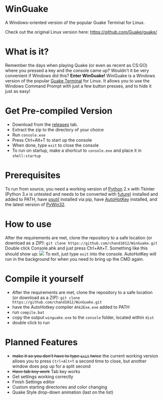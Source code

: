 # WinGuake
A Windows-oriented version of the popular Guake Terminal for Linux.

Check out the original Linux version here: https://github.com/Guake/guake/

# What is it?
Remember the days when playing Quake (or even as recent as CS:GO) where you pressed a key and the console came up? Wouldn't it be very convenient if Windows did this?
**Enter WinGuake!**
WinGuake is a Windows version of the popular [Guake Terminal](https://github.com/Guake/guake/) for Linux. It allows you to use the Windows Command Prompt with just a few button presses, and to hide it just as easy!

# Get Pre-compiled Version
- Download from the [releases](https://github.com/chand1012/winguake/releases) tab.
- Extract the zip to the directory of your choice
- Run `console.exe`
- Press Ctrl+Alt+T to start up the console
- When done, type `exit` to close the console
- To run on startup, make a shortcut to `console.exe` and place it in `shell:startup`

# Prerequisites
 To run from source, you need a working version of [Python](http://python.org) 2.x with Tkinter (Python 3.x is untested and needs to be converted with [future](http://python-future.org/)) installed and added to PATH, have [psutil](https://github.com/giampaolo/psutil) installed via pip, have [AutoHotKey](https://autohotkey.com/) installed, and the latest version of [PyWin32](https://sourceforge.net/projects/pywin32/).

# How to use
After the requirements are met, clone the repository to a safe location (or download as a ZIP):
`git clone https://github.com/chand1012/WinGuake.git`
Double click Console.ahk and just press Ctrl+Alt+T. Something like this should show up:
![](https://i.imgur.com/LbEgJKY.png)
To exit, just type `exit` into the console. AutoHotKey will run in the background for when you need to bring up the CMD again.

# Compile it yourself
- After the requirements are met, clone the repository to a safe location (or download as a ZIP):
`git clone https://github.com/chand1012/WinGuake.git`
- have the AutoHotkey compiler `Ahk2Exe.exe` added to PATH
- run `compile.bat`
- copy the output `winguake.exe` to the `console` folder, located within `dist`
- double click to run

# Planned Features
- ~~make it so you don't have to type `exit` twice~~ the current working version allows you to press `Ctrl+Alt+T` a second time to close, but another window does pop up for a split second
- ~~Have tab key work~~ Tab key works
- Get settings working correctly
- Finish Settings editor
- Custom starting directories and color changing
- Quake Style drop-down animation (last on the list)
